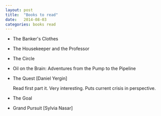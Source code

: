 ```yaml
---
layout: post
title:  "Books to read"
date:   2014-08-03
categories: books read
---
```


* The Banker's Clothes
* The Housekeeper and the Professor
* The Circle
* Oil on the Brain: Adventures from the Pump to the Pipeline
* The Quest [Daniel Yergin]

    Read first part it.  Very interesting.
    Puts current crisis in perspective.
* The Goal
* Grand Pursuit [Sylvia Nasar]
